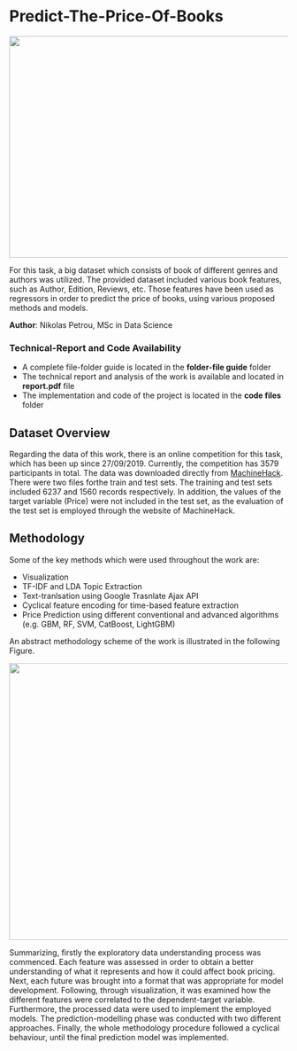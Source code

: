 # Predict-The-Price-Of-Books

<p align="center">
  <img src="https://github.com/nikopetr/Predict-The-Price-Of-Bookst/blob/main/images/book-g15de16620_1920.jpg" width="800" height="400"/>
</p>

For this task, a big dataset which consists of book of different genres and authors was utilized. The provided dataset included various book features, such as Author, Edition, Reviews, etc. Those features have been used as regressors in order to predict the price of books, using various proposed methods and models.

**Author**: Nikolas Petrou, MSc in Data Science

### Technical-Report and Code Availability
- A complete file-folder guide is located in the **folder-file guide** folder
- The technical report and analysis of the work is available and located in **report.pdf** file
- The implementation and code of the project is located in the **code files** folder

## Dataset Overview
Regarding the data of this work, there is an online competition for this task, which has been up since 27/09/2019. Currently, the competition has 3579 participants in total. The data was downloaded directly from [MachineHack](https://machinehack.com/hackathon/predict_the_price_of_books/overview). There were two files forthe train and test sets. The training and test sets included 6237 and 1560 records respectively. In addition, the values of the target variable (Price) were not included in the test set, as the evaluation of the test set is employed through the website of MachineHack.

## Methodology

Some of the key methods which were used throughout the work are:
- Visualization
- TF-IDF and LDA Topic Extraction
- Text-tranlsation using Google Trasnlate Ajax API
- Cyclical feature encoding for time-based feature extraction
- Price Prediction using different conventional and advanced algorithms (e.g. GBM, RF, SVM, CatBoost, LightGBM)

An abstract methodology scheme of the work is illustrated in the following Figure.

<p align="center">
  <img src="https://github.com/nikopetr/Predict-The-Price-Of-Bookst/blob/main/images/predict_books_schema.png" width="700" height="500"/>
</p>

Summarizing, firstly the exploratory data understanding process was commenced. Each feature was assessed in order to obtain a better understanding of what it represents and how it could affect book pricing. Next, each future was brought into a format that was appropriate for model development. Following, through visualization, it was examined how the different features were correlated to the dependent-target variable. Furthermore, the processed data were used to implement the employed models. The prediction-modelling phase was conducted with two different approaches. Finally, the whole methodology procedure followed a cyclical behaviour, until the final prediction model was implemented.
